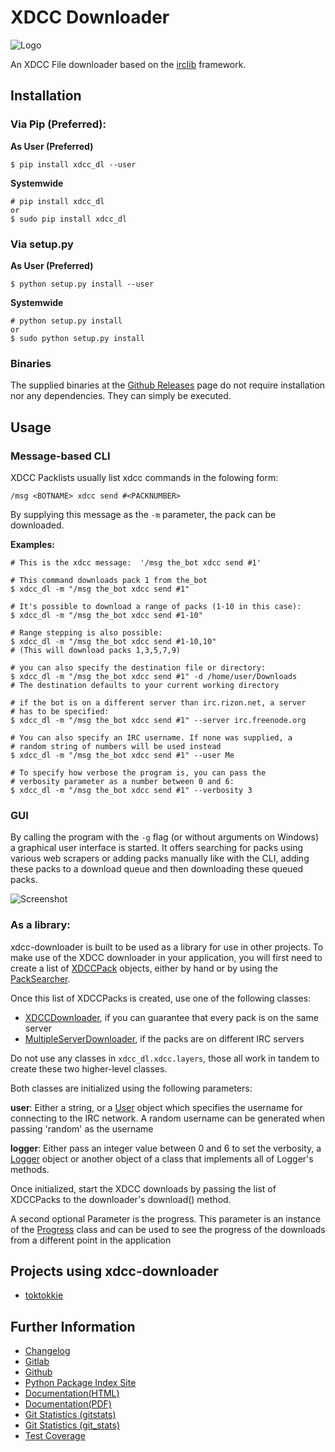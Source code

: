 # XDCC Downloader

![Logo](xdcc_dl/resources/logo/logo_256.png)

An XDCC File downloader based on the [irclib](https://github.com/jaraco/irc) framework.

## Installation

### Via Pip (Preferred):

**As User (Preferred)**

    $ pip install xdcc_dl --user
    
**Systemwide**

    # pip install xdcc_dl
    or
    $ sudo pip install xdcc_dl
    
### Via setup.py

**As User (Preferred)**

    $ python setup.py install --user
    
**Systemwide**

    # python setup.py install
    or
    $ sudo python setup.py install
    
    
### Binaries

The supplied binaries at the [Github Releases](https://github.com/namboy94/xdcc-downloader/releases) page
do not require installation nor any dependencies. They can simply be executed.


## Usage

### Message-based CLI

XDCC Packlists usually list xdcc commands in the folowing form:

    /msg <BOTNAME> xdcc send #<PACKNUMBER>
    
By supplying this message as the ```-m``` parameter, the pack can be downloaded.

**Examples:**

    # This is the xdcc message:  '/msg the_bot xdcc send #1'
    
    # This command downloads pack 1 from the_bot
    $ xdcc_dl -m "/msg the_bot xdcc send #1"
    
    # It's possible to download a range of packs (1-10 in this case):
    $ xdcc_dl -m "/msg the_bot xdcc send #1-10"
    
    # Range stepping is also possible:
    $ xdcc_dl -m "/msg the_bot xdcc send #1-10,10"
    # (This will download packs 1,3,5,7,9)
    
    # you can also specify the destination file or directory:
    $ xdcc_dl -m "/msg the_bot xdcc send #1" -d /home/user/Downloads
    # The destination defaults to your current working directory
    
    # if the bot is on a different server than irc.rizon.net, a server
    # has to be specified:
    $ xdcc_dl -m "/msg the_bot xdcc send #1" --server irc.freenode.org
    
    # You can also specify an IRC username. If none was supplied, a
    # random string of numbers will be used instead
    $ xdcc_dl -m "/msg the_bot xdcc send #1" --user Me
    
    # To specify how verbose the program is, you can pass the
    # verbosity parameter as a number between 0 and 6:
    $ xdcc_dl -m "/msg the_bot xdcc send #1" --verbosity 3
    
### GUI

By calling the program with the ```-g``` flag (or without arguments on Windows)
a graphical user interface is started. It offers searching for packs using various
web scrapers or adding packs manually like with the CLI, adding these packs
to a download queue and then downloading these queued packs.

![Screenshot](xdcc_dl/resources/screenshots/opm_example.png)
    

### As a library:

xdcc-downloader is built to be used as a library for use in other projects.
To make use of the XDCC downloader in your application, you will first need to
create a list of [XDCCPack](xdcc_dl/entitites/XDCCPack.py) objects, either by hand
or by using the [PackSearcher](xdcc_dl/pack_searchers/PackSearcher.py). 

Once this list of XDCCPacks is created, use one of the following classes:

* [XDCCDownloader](xdcc_dl/xdcc/XDCCDownloader.py), if you can guarantee that every pack is on the same server
* [MultipleServerDownloader](xdcc_dl/xdcc/MultipleServerDownloader), if the packs are on different IRC servers

Do not use any classes in ```xdcc_dl.xdcc.layers```, those all work in tandem to create these two higher-level
classes.

Both classes are initialized using the following parameters:

**user**:  Either a string, or a [User](xdcc_dl/entitites/User.py) object which specifies
           the username for connecting to the IRC network.
           A random username can be generated when passing 'random' as the username
           
**logger**: Either pass an integer value between 0 and 6 to set the verbosity,
            a [Logger](xdcc_dl/logging/Logger.py) object or another object of
            a class that implements all of Logger's methods.

Once initialized, start the XDCC downloads by passing the list of XDCCPacks
to the downloader's download() method.

A second optional Parameter is the progress. This parameter is an instance of the
[Progress](xdcc_dl/entitites/Progress.py) class and can be used to see the progress of
the downloads from a different point in the application
    
## Projects using xdcc-downloader

* [toktokkie](https://gitlab.namibsun.net/namboy94/toktokkie)
   
## Further Information

* [Changelog](https://gitlab.namibsun.net/namboy94/xdcc-downloader/raw/master/CHANGELOG)
* [Gitlab](https://gitlab.namibsun.net/namboy94/xdcc-downloader)
* [Github](https://github.com/namboy94/xdcc-downloader)
* [Python Package Index Site](https://pypi.python.org/pypi/xdcc_dl)
* [Documentation(HTML)](https://docs.namibsun.net/html_docs/xdcc_downloader/index.html)
* [Documentation(PDF)](https://docs.namibsun.net/pdf_docs/xdcc_downloader.pdf)
* [Git Statistics (gitstats)](https://gitstats.namibsun.net/gitstats/xdcc_downloader/index.html)
* [Git Statistics (git_stats)](https://gitstats.namibsun.net/git_stats/xdcc_downloader/index.html)
* [Test Coverage](https://coverage.namibsun.net/xdcc-downloader/index.html)
